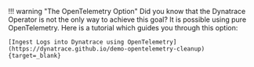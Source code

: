 !!! warning "The OpenTelemetry Option"
    Did you know that the Dynatrace Operator is not the only way to achieve this goal?
    It is possible using pure OpenTelemetry. Here is a tutorial which guides you through this option:

    [Ingest Logs into Dynatrace using OpenTelemetry](https://dynatrace.github.io/demo-opentelemetry-cleanup){target=_blank}
